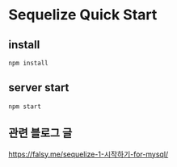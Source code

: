 # Sequelize Quick Start

## install
```
npm install
```

## server start
```
npm start
```

## 관련 블로그 글
https://falsy.me/sequelize-1-시작하기-for-mysql/